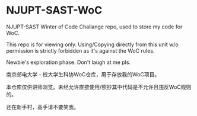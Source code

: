 # NJUPT-SAST-WoC
NJUPT-SAST Winter of Code Challange repo, used to store my code for WoC.

This repo is for viewing only. Using/Copying directly from this unit w/o permission is strictly forbidden as it's against the WoC rules.

Newbie's exploration phase. Don't laugh at me pls.

南京邮电大学 - 校大学生科协WoC仓库，用于存放我的WoC项目。

本仓库仅供讲师浏览。未经允许直接使用/照抄其中代码是不允许且违反WoC规则的。

还在新手村，高手请不要笑我。

